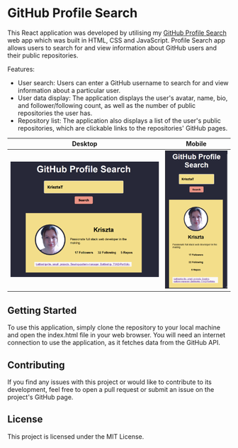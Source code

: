 # GitHub Profile Search

This React application was developed by utilising my [GitHub Profile Search](https://github.com/KrisztaT/small_projects/tree/main/github_profiles) web app which was built in HTML, CSS and JavaScript. Profile Search app allows users to search for and view information about GitHub users and their public repositories.

Features:

* User search: Users can enter a GitHub username to search for and view information about a particular user.
* User data display: The application displays the user's avatar, name, bio, and follower/following count, as well as the number of public repositories the user has.
* Repository list: The application also displays a list of the user's public repositories, which are clickable links to the repositories' GitHub pages.

| Desktop | Mobile |
| --- | --- |
| ![User Search](./public/Screenshot_desktop.png) | ![User Search Mobile](./public/Screenshot_mobile.png) |

## Getting Started

To use this application, simply clone the repository to your local machine and open the index.html file in your web browser. You will need an internet connection to use the application, as it fetches data from the GitHub API.

## Contributing

If you find any issues with this project or would like to contribute to its development, feel free to open a pull request or submit an issue on the project's GitHub page.

## License

This project is licensed under the MIT License.
